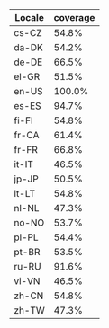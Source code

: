 ﻿| Locale | coverage |
| ------ | -------- |
| cs-CZ | 54.8% |
| da-DK | 54.2% |
| de-DE | 66.5% |
| el-GR | 51.5% |
| en-US | 100.0% |
| es-ES | 94.7% |
| fi-FI | 54.8% |
| fr-CA | 61.4% |
| fr-FR | 66.8% |
| it-IT | 46.5% |
| jp-JP | 50.5% |
| lt-LT | 54.8% |
| nl-NL | 47.3% |
| no-NO | 53.7% |
| pl-PL | 54.4% |
| pt-BR | 53.5% |
| ru-RU | 91.6% |
| vi-VN | 46.5% |
| zh-CN | 54.8% |
| zh-TW | 47.3% |
